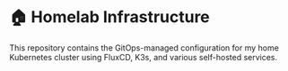 # 🏠 Homelab Infrastructure

This repository contains the GitOps-managed configuration for my home Kubernetes cluster using FluxCD, K3s, and various self-hosted services.
